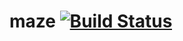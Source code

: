 # maze [![Build Status](https://travis-ci.com/simonkrogmann/maze.svg?token=oZsT7GzW6P6D5zNscVwi&branch=master)](https://travis-ci.com/simonkrogmann/maze)
